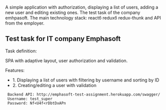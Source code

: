 A simple application with authorization, displaying a list of users, adding a new user and editing existing ones. The test task of the company emhpasoft. The main technology stack: reactб reduxб redux-thunk and API from the employer.

<h2>Test task for  IT company Emphasoft</h2>
<p>Task definition:</p>
<p>SPA with adaptive layout, user authorization and validation.</p>
<p>Features:</p>
<ul>
<li>1. Displaying a list of users with filtering by username and sorting by ID</li>
<li>2. Creating/editing a user with validation</li>
</ul>
     
     Backend API: http://emphasoft-test-assignment.herokuapp.com/swagger/
     Username: test_super
     Password: Nf<U4f<rDbtDxAPn
